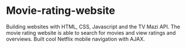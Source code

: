 # Movie-rating-website
Building websites with HTML, CSS, Javascript and the TV Mazi API.
The movie rating website is able to search for movies and view ratings and overviews.
Built cool Netflix mobile navigation with AJAX.
